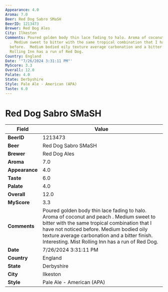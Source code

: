 ```yaml
---
Appearance: 4.0
Aroma: 7.0
Beer: Red Dog Sabro SMaSH
BeerID: 1213473
Brewer: Red Dog Ales
City: Ilkeston
Comments: Poured golden body thin lace fading to halo. Aroma of coconut and peach
  . Medium sweet to bitter with the same tropical combination that I have not noticed
  before.  Medium bodied oily texture average carbonation and a bitter finish.  Interesting.  Mist
  Rolling Inn has a run of Red Dog.
Country: England
Date: '"7/26/2024 3:31:11 PM"'
MyScore: 3.3
Overall: 12.0
Palate: 4.0
State: Derbyshire
Style: Pale Ale - American (APA)
Taste: 6.0
---
```


# Red Dog Sabro SMaSH

| Field         | Value |
|---------------|-------|
| **BeerID** | 1213473 |
| **Beer** | Red Dog Sabro SMaSH |
| **Brewer** | Red Dog Ales |
| **Aroma** | 7.0 |
| **Appearance** | 4.0 |
| **Taste** | 6.0 |
| **Palate** | 4.0 |
| **Overall** | 12.0 |
| **MyScore** | 3.3 |
| **Comments** | Poured golden body thin lace fading to halo. Aroma of coconut and peach . Medium sweet to bitter with the same tropical combination that I have not noticed before.  Medium bodied oily texture average carbonation and a bitter finish.  Interesting.  Mist Rolling Inn has a run of Red Dog. |
| **Date** | 7/26/2024 3:31:11 PM |
| **Country** | England |
| **State** | Derbyshire |
| **City** | Ilkeston |
| **Style** | Pale Ale - American (APA) |
